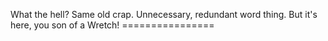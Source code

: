 What the hell? Same old crap. Unnecessary, redundant word thing. But it's here, you son of a Wretch! ================
